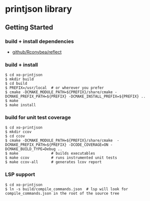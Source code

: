 # printjson library

## Getting Started

### build + install dependencies

- [github/Rconybea/reflect](https://github.com/Rconybea/reflect)

### build + install

```
$ cd xo-printjson
$ mkdir build
$ cd build
$ PREFIX=/usr/local  # or wherever you prefer
$ cmake -DCMAKE_MODULE_PATH=${PREFIX}/share/cmake -DCMAKE_PREFIX_PATH=${PREFIX} -DCMAKE_INSTALL_PREFIX=${PREFIX} ..
$ make
$ make install
```

### build for unit test coverage

```
$ cd xo-printjson
$ mkdir ccov
$ cd ccov
$ cmake -DCMAKE_MODULE_PATH=${PREFIX}/share/cmake  -DCMAKE_PREFIX_PATH=${PREFIX} -DCODE_COVERAGE=ON -DCMAKE_BUILD_TYPE=Debug ..
$ make               # builds executables
$ make ccov          # runs instrumented unit tests
$ make ccov-all      # generates lcov report
```

### LSP support

```
$ cd xo-printjson
$ ln -s build/compile_commands.json  # lsp will look for compile_commands.json in the root of the source tree
```
